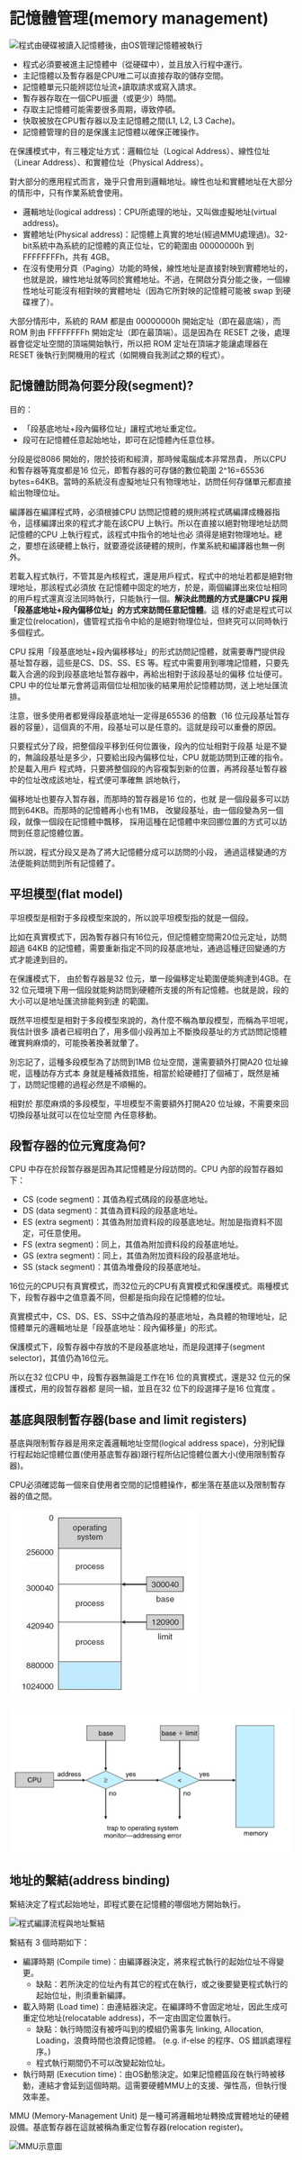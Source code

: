 # 記憶體管理(memory management)

![程式由硬碟被讀入記憶體後，由OS管理記憶體被執行](../../.gitbook/assets/memory\_flow-min.png)

* 程式必須要被進主記憶體中（從硬碟中），並且放入行程中運行。
* 主記憶體以及暫存器是CPU唯二可以直接存取的儲存空間。
* 記憶體單元只能辨認位址流+讀取請求或寫入請求。
* 暫存器存取在一個CPU振盪（或更少）時間。
* 存取主記憶體可能需要很多周期，導致停頓。
* 快取被放在CPU暫存器以及主記憶體之間(L1, L2, L3 Cache)。
* 記憶體管理的目的是保護主記憶體以確保正確操作。

在保護模式中，有三種定址方式：邏輯位址（Logical Address）、線性位址（Linear Address）、和實體位址（Physical Address）。

對大部分的應用程式而言，幾乎只會用到邏輯地址。線性也址和實體地址在大部分的情形中，只有作業系統會使用。

* 邏輯地址(logical address)：CPU所處理的地址，又叫做虛擬地址(virtual address)。
* 實體地址(Physical address)：記憶體上真實的地址(經過MMU處理過)。32-bit系統中為系統的記憶體的真正位址，它的範圍由 00000000h 到 FFFFFFFFh，共有 4GB。
* 在沒有使用分頁（Paging）功能的時候，線性地址是直接對映到實體地址的，也就是說，線性地址就等同於實體地址。不過，在開啟分頁分能之後，一個線性地址可能沒有相對映的實體地址（因為它所對映的記憶體可能被 swap 到硬碟裡了）。

大部分情形中，系統的 RAM 都是由 00000000h 開始定址（即在最底端），而 ROM 則由 FFFFFFFFh 開始定址（即在最頂端）。這是因為在 RESET 之後，處理器會從定址空間的頂端開始執行，所以把 ROM 定址在頂端才能讓處理器在 RESET 後執行到開機用的程式（如開機自我測試之類的程式）。

## 記憶體訪問為何要分段(segment)?

目的：

* 「段基底地址+段內偏移位址」讓程式地址重定位。
* 段可在記憶體任意起始地址，即可在記憶體內任意位移。

分段是從8086 開始的，限於技術和經濟，那時候電腦成本非常昂貴，
所以CPU 和暫存器等寬度都是16 位元，即暫存器的可存儲的數位範圍
2^16=65536 bytes=64KB。當時的系統沒有虛擬地址只有物理地址，訪問任何存儲單元都直接給出物理位址。

編譯器在編譯程式時，必須根據CPU 訪問記憶體的規則將程式碼編譯成機器指令，這樣編譯出來的程式才能在該CPU 上執行。所以在直接以絕對物理地址訪問記憶體的CPU 上執行程式，該程式中指令的地址也必
須得是絕對物理地址。總之，要想在該硬體上執行，就要遵從該硬體的規則，作業系統和編譯器也無一例外。

若載入程式執行，不管其是內核程式，還是用戶程式，程式中的地址若都是絕對物理地址，那該程式必須放
在記憶體中固定的地方，於是，兩個編譯出來位址相同的用戶程式還真沒法同時執行，只能執行一個。**解決此問題的方式是讓CPU 採用「段基底地址+段內偏移位址」的方式來訪問任意記憶體**。這
樣的好處是程式可以重定位(relocation)，儘管程式指令中給的是絕對物理位址，但終究可以同時執行多個程式。

CPU 採用「段基底地址+段內偏移移址」的形式訪問記憶體，就需要專門提供段基址暂存器，這些是CS、DS、SS、ES 等。程式中需要用到哪塊記憶體，只要先載入合適的段到段基底地址暂存器中，再給出相對于該段基址的偏移
位址便可。CPU 中的位址單元會將這兩個位址相加後的結果用於記憶體訪問，送上地址匯流排。

注意，很多使用者都覺得段基底地址一定得是65536 的倍數（16 位元段基址暂存器的容量），這個真的不用，段基址可以是任意的。這就是段可以重疊的原因。

只要程式分了段，把整個段平移到任何位置後，段內的位址相對于段基
址是不變的，無論段基址是多少，只要給出段內偏移位址，CPU 就能訪問到正確的指令。於是載入用戶
程式時，只要將整個段的內容複製到新的位置，再將段基址暫存器中的位址改成該地址，程式便可準確無
誤地執行，

偏移地址也要存入暂存器，而那時的暂存器是16 位的，也就
是一個段最多可以訪問到64KB。而那時的記憶體再小也有1MB，
改變段基址，由一個段變為另一個段，就像一個段在記憶體中飄移，
採用這種在記憶體中來回挪位置的方式可以訪問到任意記憶體位置。

所以說，程式分段又是為了將大記憶體分成可以訪問的小段，
通過這樣變通的方法便能夠訪問到所有記憶體了。

## 平坦模型(flat model)

平坦模型是相對于多段模型來說的，所以說平坦模型指的就是一個段。

比如在真實模式下，因為暫存器只有16位元，但記憶體空間需20位元定址，訪問超過
64KB 的記憶體，需要重新指定不同的段基底地址，通過這種迂回變通的方式才能達到目的。

在保護模式下，
由於暫存器是32 位元，單一段偏移定址範圍便能夠達到4GB。在32
位元環境下用一個段就能夠訪問到硬體所支援的所有記憶體。也就是說，段的大小可以是地址匯流排能夠到達
的範圍。

既然平坦模型是相對于多段模型來說的，為什麼不稱為單段模型，而稱為平坦呢，我估計很多
讀者已經明白了，用多個小段再加上不斷換段基址的方式訪問記憶體確實夠麻煩的，可能換著換著就暈了。

別忘記了，這種多段模型為了訪問到1MB 位址空間，還需要額外打開A20 位址線呢，這種訪存方式本
身就是種補救措施，相當於給硬體打了個補丁，既然是補丁，訪問記憶體的過程必然是不順暢的。

相對於
那麼麻煩的多段模型，平坦模型不需要額外打開A20 位址線，不需要來回切換段基址就可以在位址空間
內任意移動。

## 段暫存器的位元寬度為何?

CPU 中存在於段暂存器是因為其記憶體是分段訪問的。CPU 內部的段暂存器如下：

* CS (code segment)：其值為程式碼段的段基底地址。
* DS (data segment)：其值為資料段的段基底地址。
* ES (extra segment)：其值為附加資料段的段基底地址。附加是指資料不固定，可任意使用。
* FS (extra segment)：同上，其值為附加資料段的段基底地址。
* GS (extra segment)：同上，其值為附加資料段的段基底地址。
* SS (stack segment)：其值為堆疊段的段基底地址。

16位元的CPU只有真實模式，而32位元的CPU有真實模式和保護模式。兩種模式下，段暫存器中之值意義不同，但都是指向段在記憶體的位址。

真實模式中，CS、DS、ES、SS中之值為段的基底地址，為具體的物理地址，記憶體單元的邏輯地址是「段基底地址：段內偏移量」的形式。

保護模式下，段暫存器中存放的不是段基底地址，而是段選擇子(segment selector)，其值仍為16位元。

所以在32 位CPU 中，段暫存器無論是工作在16 位的真實模式，還是32 位元的保護模式，用的段暂存器都
是同一組，並且在32 位下的段選擇子是16 位寬度
。

## 基底與限制暫存器(base and limit registers)

基底與限制暫存器是用來定義邏輯地址空間(logical address space)，分別紀錄行程起始記憶體位置(使用基底暫存器)跟行程所佔記憶體位置大小(使用限制暫存器)。

CPU必須確認每一個來自使用者空間的記憶體操作，都坐落在基底以及限制暫存器的值之間。

![行程在邏輯記憶體空間由基底和限制暫存器界定存取範圍](../../.gitbook/assets/base-limit.jpg)

![基底與限制暫存器用於紀錄行程所佔記憶體空間容量](../../.gitbook/assets/base-limit-register-min.png)

## 地址的繫結(address binding)

繫結決定了程式起始地址，即程式要在記憶體的哪個地方開始執行。

![程式編譯流程與地址繫結](../../.gitbook/assets/address\_binding-min.png)

繫結有 3 個時期如下：

*
  編譯時期 (Compile time)：由編譯器決定，將來程式執行的起始位址不得變更。
  * 缺點：若所決定的位址內有其它的程式在執行，或之後要變更程式執行的起始位址，則須重新編譯。
* 載入時期 (Load time)：由連結器決定。在編譯時不會固定地址，因此生成可重定位地址(relocatable address)，不一定由固定位置執行。
  * 缺點：執行時間沒有被呼叫到的模組仍需事先 linking, Allocation, Loading，浪費時間也浪費記憶體。 (e.g. if-else 的程序、OS 錯誤處理程序。)
  * 程式執行期間仍不可以改變起始位址。
* 執行時期 (Execution time)：由OS動態決定。如果記憶體區段在執行時被移動，連結才會延到這個時期。這需要硬體MMU上的支援、彈性高，但執行慢效率差。

MMU (Memory-Management Unit) 是一種可將邏輯地址轉換成實體地址的硬體設備。基底暫存器在這就被稱為重定位暫存器(relocation register)。

![MMU示意圖](../../.gitbook/assets/os\_mmu-min.png)
